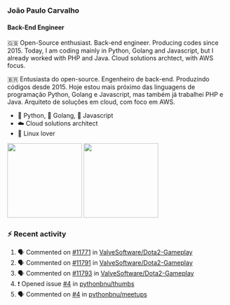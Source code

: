### João Paulo Carvalho
#### Back-End Engineer

🇬🇧 Open-Source enthusiast. Back-end engineer. Producing codes since 2015. Today, I am coding mainly in Python, Golang and Javascript, but I already worked with PHP and Java. Cloud solutions archtect, with AWS focus.

🇧🇷 Entusiasta do open-source. Engenheiro de back-end. Produzindo códigos desde 2015. Hoje estou mais próximo das linguagens de programação Python, Golang e Javascript, mas também já trabalhei PHP e Java. Arquiteto de soluções em cloud, com foco em AWS.
 
- 🐍 Python, 🐹 Golang, 🍺 Javascript
- ☁️ Cloud solutions architect
- 🐧 Linux lover

<span>
   <img height="170vw" src="https://github-readme-stats.vercel.app/api?username=jjpaulo2&count_private=true&show_icons=true&theme=dark&&include_all_commits=true"/>
   <img height="170vw" src="https://github-readme-stats-eight-theta.vercel.app/api/top-langs/?username=jjpaulo2&hide=html,css,javascript&layout=compact&langs_count=8&theme=dark"/>
</span>


### ⚡ Recent activity

<!--START_SECTION:activity-->
1. 🗣 Commented on [#11771](https://github.com/ValveSoftware/Dota2-Gameplay/issues/11771#issuecomment-1712978687) in [ValveSoftware/Dota2-Gameplay](https://github.com/ValveSoftware/Dota2-Gameplay)
2. 🗣 Commented on [#11791](https://github.com/ValveSoftware/Dota2-Gameplay/issues/11791#issuecomment-1712978157) in [ValveSoftware/Dota2-Gameplay](https://github.com/ValveSoftware/Dota2-Gameplay)
3. 🗣 Commented on [#11793](https://github.com/ValveSoftware/Dota2-Gameplay/issues/11793#issuecomment-1712977977) in [ValveSoftware/Dota2-Gameplay](https://github.com/ValveSoftware/Dota2-Gameplay)
4. ❗ Opened issue [#4](https://github.com/pythonbnu/thumbs/issues/4) in [pythonbnu/thumbs](https://github.com/pythonbnu/thumbs)
5. 🗣 Commented on [#4](https://github.com/pythonbnu/meetups/issues/4#issuecomment-1648807468) in [pythonbnu/meetups](https://github.com/pythonbnu/meetups)
<!--END_SECTION:activity-->
